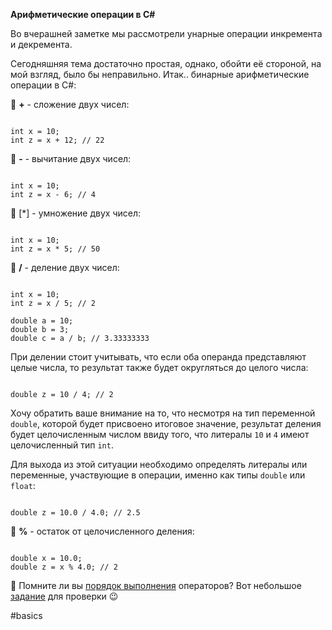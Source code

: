 **Арифметические операции в C#**

Во вчерашней заметке мы рассмотрели унарные операции инкремента и декремента. 

Сегодняшняя тема достаточно простая, однако, обойти её стороной, на мой взгляд, было бы неправильно. Итак.. бинарные арифметические операции в C#:

🔸 **+** - сложение двух чисел:

```

int x = 10;
int z = x + 12; // 22
```

🔸 **-** - вычитание двух чисел:

```

int x = 10;
int z = x - 6; // 4
```

🔸 [*] - умножение двух чисел:

```

int x = 10;
int z = x * 5; // 50
```

🔸 **/** - деление двух чисел:

```

int x = 10;
int z = x / 5; // 2
 
double a = 10;
double b = 3;
double c = a / b; // 3.33333333
```

При делении стоит учитывать, что если оба операнда представляют целые числа, то результат также будет округляться до целого числа:

```

double z = 10 / 4; // 2
```

Хочу обратить ваше внимание на то, что несмотря на тип переменной `double`, которой будет присвоено итоговое значение, результат деления будет целочисленным числом ввиду того, что литералы `10` и `4` имеют целочисленный тип `int`.

Для выхода из этой ситуации необходимо определять литералы или переменные, участвующие в операции, именно как типы `double` или `float`:

```

double z = 10.0 / 4.0; // 2.5
```

🔸 **%** - остаток от целочисленного деления:

```

double x = 10.0;
double z = x % 4.0; // 2
```

💬 Помните ли вы [порядок выполнения](https://docs.microsoft.com/en-us/dotnet/csharp/language-reference/operators/) операторов? Вот небольшое [задание](https://telegra.ph/C-arithmetic-operators-quiz-10-20) для проверки 😉

#basics